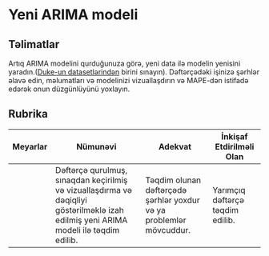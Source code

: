 # Yeni ARIMA modeli

## Təlimatlar

Artıq ARIMA modelini qurduğunuza görə, yeni data ilə modelin yenisini yaradın.([Duke-un datasetlərindən](http://www2.stat.duke.edu/~mw/ts_data_sets.html) birini sınayın). Dəftərçədəki işinizə şərhlər əlavə edin, məlumatları və modelinizi vizuallaşdırın və MAPE-dən istifadə edərək onun düzgünlüyünü yoxlayın.

## Rubrika

| Meyarlar | Nümunəvi | Adekvat | İnkişaf Etdirilməli Olan |
| -------- | ------------------------------------------------------- | ------------------------------------------------- | -------------------------------- |
|          | Dəftərçə qurulmuş, sınaqdan keçirilmiş və vizuallaşdırma və dəqiqliyi göstərilməklə izah edilmiş yeni ARIMA modeli ilə təqdim edilib. | Təqdim olunan dəftərçədə şərhlər yoxdur və ya problemlər mövcuddur. | Yarımçıq dəftərçə təqdim edilib. |